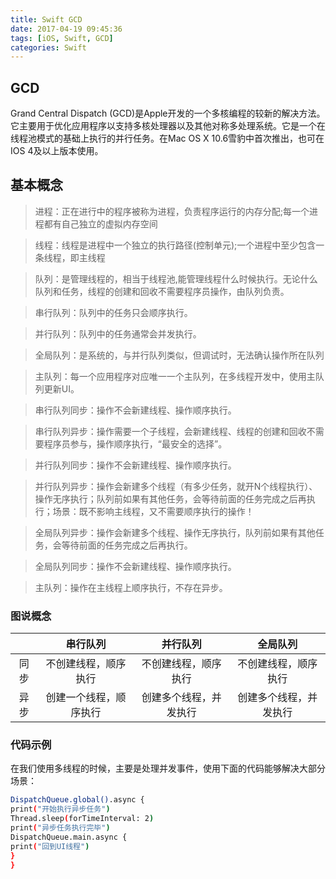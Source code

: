 ```yaml
---
title: Swift GCD
date: 2017-04-19 09:45:36
tags: [iOS, Swift, GCD]
categories: Swift
---
```

## GCD
Grand Central Dispatch (GCD)是Apple开发的一个多核编程的较新的解决方法。它主要用于优化应用程序以支持多核处理器以及其他对称多处理系统。它是一个在线程池模式的基础上执行的并行任务。在Mac OS X 10.6雪豹中首次推出，也可在IOS 4及以上版本使用。

## 基本概念
> 进程：正在进行中的程序被称为进程，负责程序运行的内存分配;每一个进程都有自己独立的虚拟内存空间

> 线程：线程是进程中一个独立的执行路径(控制单元);一个进程中至少包含一条线程，即主线程

> 队列：是管理线程的，相当于线程池,能管理线程什么时候执行。无论什么队列和任务，线程的创建和回收不需要程序员操作，由队列负责。

> 串行队列：队列中的任务只会顺序执行。

> 并行队列：队列中的任务通常会并发执行。

> 全局队列：是系统的，与并行队列类似，但调试时，无法确认操作所在队列

> 主队列：每一个应用程序对应唯一一个主队列，在多线程开发中，使用主队列更新UI。

> 串行队列同步：操作不会新建线程、操作顺序执行。

> 串行队列异步：操作需要一个子线程，会新建线程、线程的创建和回收不需要程序员参与，操作顺序执行，“最安全的选择”。

> 并行队列同步：操作不会新建线程、操作顺序执行。

> 并行队列异步：操作会新建多个线程（有多少任务，就开N个线程执行）、操作无序执行；队列前如果有其他任务，会等待前面的任务完成之后再执行；场景：既不影响主线程，又不需要顺序执行的操作！

> 全局队列异步：操作会新建多个线程、操作无序执行，队列前如果有其他任务，会等待前面的任务完成之后再执行。

> 全局队列同步：操作不会新建线程、操作顺序执行。

> 主队列：操作在主线程上顺序执行，不存在异步。

### 图说概念
|  | 串行队列 | 并行队列 | 全局队列 |
| :----: | :-----: | :------: | :----: |
| 同步|不创建线程，顺序执行|不创建线程，顺序执行|不创建线程，顺序执行|
| 异步|创建一个线程，顺序执行|创建多个线程，并发执行|创建多个线程，并发执行|

### 代码示例
在我们使用多线程的时候，主要是处理并发事件，使用下面的代码能够解决大部分场景：
``` bash
DispatchQueue.global().async {
print("开始执行异步任务")
Thread.sleep(forTimeInterval: 2)
print("异步任务执行完毕")
DispatchQueue.main.async {
print("回到UI线程")
}
}
```


